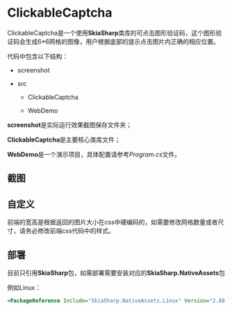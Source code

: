 # ClickableCaptcha

ClickableCaptcha是一个使用**SkiaSharp**类库的可点击图形验证码，这个图形验证码会生成6*6网格的图像，用户根据底部的提示点击图片内正确的相应位置。

代码中包含以下结构：

+ screenshot

+ src

    + ClickableCaptcha

    + WebDemo

**screenshot**是实际运行效果截图保存文件夹；

**ClickableCaptcha**是主要核心类库文件；

**WebDemo**是一个演示项目，具体配置请参考*Program.cs*文件。

## 截图

## 自定义

前端的宽高是根据返回的图片大小在css中硬编码的，如需要修改网格数量或者尺寸，请务必修改前端css代码中的样式。

## 部署

目前只引用**SkiaSharp**包，如需部署需要安装对应的**SkiaSharp.NativeAssets**包

例如Linux：

```xml
<PackageReference Include="SkiaSharp.NativeAssets.Linux" Version="2.88.3" />
```